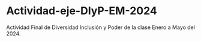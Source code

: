 # Actividad-eje-DIyP-EM-2024
Actividad Final de Diversidad Inclusión y Poder de la clase Enero a Mayo del 2024.
